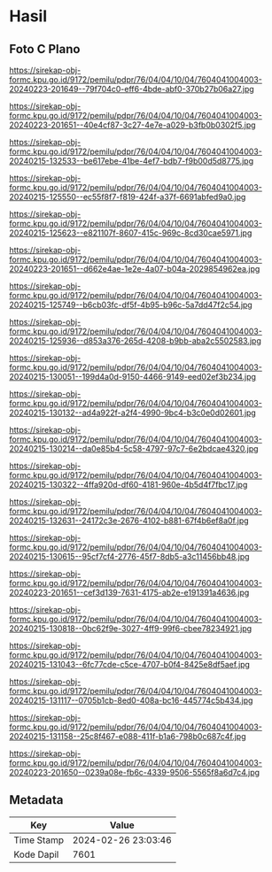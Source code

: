 # Hasil

## Foto C Plano

https://sirekap-obj-formc.kpu.go.id/9172/pemilu/pdpr/76/04/04/10/04/7604041004003-20240223-201649--79f704c0-eff6-4bde-abf0-370b27b06a27.jpg

https://sirekap-obj-formc.kpu.go.id/9172/pemilu/pdpr/76/04/04/10/04/7604041004003-20240223-201651--40e4cf87-3c27-4e7e-a029-b3fb0b0302f5.jpg

https://sirekap-obj-formc.kpu.go.id/9172/pemilu/pdpr/76/04/04/10/04/7604041004003-20240215-132533--be617ebe-41be-4ef7-bdb7-f9b00d5d8775.jpg

https://sirekap-obj-formc.kpu.go.id/9172/pemilu/pdpr/76/04/04/10/04/7604041004003-20240215-125550--ec55f8f7-f819-424f-a37f-6691abfed9a0.jpg

https://sirekap-obj-formc.kpu.go.id/9172/pemilu/pdpr/76/04/04/10/04/7604041004003-20240215-125623--e821107f-8607-415c-969c-8cd30cae5971.jpg

https://sirekap-obj-formc.kpu.go.id/9172/pemilu/pdpr/76/04/04/10/04/7604041004003-20240223-201651--d662e4ae-1e2e-4a07-b04a-2029854962ea.jpg

https://sirekap-obj-formc.kpu.go.id/9172/pemilu/pdpr/76/04/04/10/04/7604041004003-20240215-125749--b6cb03fc-df5f-4b95-b96c-5a7dd47f2c54.jpg

https://sirekap-obj-formc.kpu.go.id/9172/pemilu/pdpr/76/04/04/10/04/7604041004003-20240215-125936--d853a376-265d-4208-b9bb-aba2c5502583.jpg

https://sirekap-obj-formc.kpu.go.id/9172/pemilu/pdpr/76/04/04/10/04/7604041004003-20240215-130051--199d4a0d-9150-4466-9149-eed02ef3b234.jpg

https://sirekap-obj-formc.kpu.go.id/9172/pemilu/pdpr/76/04/04/10/04/7604041004003-20240215-130132--ad4a922f-a2f4-4990-9bc4-b3c0e0d02601.jpg

https://sirekap-obj-formc.kpu.go.id/9172/pemilu/pdpr/76/04/04/10/04/7604041004003-20240215-130214--da0e85b4-5c58-4797-97c7-6e2bdcae4320.jpg

https://sirekap-obj-formc.kpu.go.id/9172/pemilu/pdpr/76/04/04/10/04/7604041004003-20240215-130322--4ffa920d-df60-4181-960e-4b5d4f7fbc17.jpg

https://sirekap-obj-formc.kpu.go.id/9172/pemilu/pdpr/76/04/04/10/04/7604041004003-20240215-132631--24172c3e-2676-4102-b881-67f4b6ef8a0f.jpg

https://sirekap-obj-formc.kpu.go.id/9172/pemilu/pdpr/76/04/04/10/04/7604041004003-20240215-130615--95cf7cf4-2776-45f7-8db5-a3c11456bb48.jpg

https://sirekap-obj-formc.kpu.go.id/9172/pemilu/pdpr/76/04/04/10/04/7604041004003-20240223-201651--cef3d139-7631-4175-ab2e-e191391a4636.jpg

https://sirekap-obj-formc.kpu.go.id/9172/pemilu/pdpr/76/04/04/10/04/7604041004003-20240215-130818--0bc62f9e-3027-4ff9-99f6-cbee78234921.jpg

https://sirekap-obj-formc.kpu.go.id/9172/pemilu/pdpr/76/04/04/10/04/7604041004003-20240215-131043--6fc77cde-c5ce-4707-b0f4-8425e8df5aef.jpg

https://sirekap-obj-formc.kpu.go.id/9172/pemilu/pdpr/76/04/04/10/04/7604041004003-20240215-131117--0705b1cb-8ed0-408a-bc16-445774c5b434.jpg

https://sirekap-obj-formc.kpu.go.id/9172/pemilu/pdpr/76/04/04/10/04/7604041004003-20240215-131158--25c8f467-e088-411f-b1a6-798b0c687c4f.jpg

https://sirekap-obj-formc.kpu.go.id/9172/pemilu/pdpr/76/04/04/10/04/7604041004003-20240223-201650--0239a08e-fb6c-4339-9506-5565f8a6d7c4.jpg


## Metadata

| Key        | Value               |
| ---------- | ------------------- |
| Time Stamp | 2024-02-26 23:03:46 |
| Kode Dapil | 7601                |




